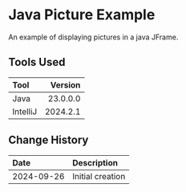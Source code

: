 # Java Picture Example
An example of displaying pictures in a java JFrame.
## Tools Used

| Tool     |  Version |
|:---------|---------:|
| Java     | 23.0.0.0 |
| IntelliJ | 2024.2.1 |

## Change History

| Date       | Description      |
|:-----------|:-----------------|
| 2024-09-26 | Initial creation |

